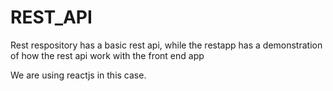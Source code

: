 # REST_API

Rest respository has a basic rest api, while the restapp has a demonstration of how the rest api work with the front end app

We are using reactjs in this case. 
